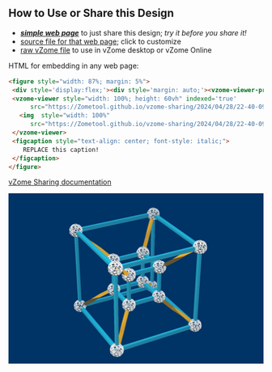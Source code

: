 
## How to Use or Share this Design

 - [***simple web page***](<https://Zometool.github.io/vzome-sharing/2024/04/28/22-40-09-Hypercube/>) to just share this design; *try it before you share it!*
 - [source file for that web page](<https://github.com/Zometool/vzome-sharing/edit/main/2024/04/28/22-40-09-Hypercube/index.md>); click to customize
 - [raw vZome file](<https://raw.githubusercontent.com/Zometool/vzome-sharing/main/2024/04/28/22-40-09-Hypercube/Hypercube.vZome>) to use in vZome desktop or vZome Online
 
 HTML for embedding in any web page:
 ```html
<figure style="width: 87%; margin: 5%">
  <div style='display:flex;'><div style='margin: auto;'><vzome-viewer-previous label='prev step'></vzome-viewer-previous><vzome-viewer-next label='next step'></vzome-viewer-next></div></div>
  <vzome-viewer style="width: 100%; height: 60vh" indexed='true'
       src="https://Zometool.github.io/vzome-sharing/2024/04/28/22-40-09-Hypercube/Hypercube.vZome" >
    <img  style="width: 100%"
       src="https://Zometool.github.io/vzome-sharing/2024/04/28/22-40-09-Hypercube/Hypercube.png" >
  </vzome-viewer>
  <figcaption style="text-align: center; font-style: italic;">
     REPLACE this caption!
  </figcaption>
</figure>

 ```

[vZome Sharing documentation](https://vzome.github.io/vzome/sharing.html#how-it-works)

![Image](<Hypercube.png>)

